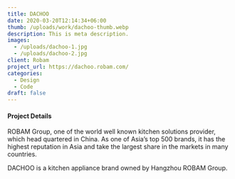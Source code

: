 ```yaml
---
title: DACHOO
date: 2020-03-20T12:14:34+06:00
thumb: /uploads/work/dachoo-thumb.webp
description: This is meta description.
images:
  - /uploads/dachoo-1.jpg
  - /uploads/dachoo-2.jpg
client: Robam
project_url: https://dachoo.robam.com/
categories:
  - Design
  - Code
draft: false
---
```


#### Project Details

ROBAM Group, one of the world well known kitchen solutions provider, which head quartered in China. As one of Asia’s top 500 brands, it has the highest reputation in Asia and take the largest share in the markets in many countries.

DACHOO is a kitchen appliance brand owned by Hangzhou ROBAM Group.